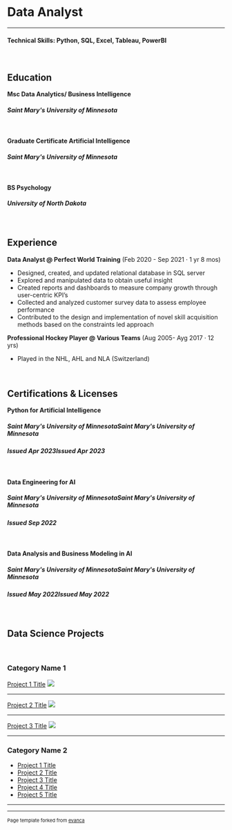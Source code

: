 # Data Analyst
---
#### Technical Skills: Python, SQL, Excel, Tableau, PowerBI
<br>

## Education 

**Msc Data Analytics/ Business Intelligence**
##### Saint Mary's University of Minnesota 
<br>


**Graduate Certificate Artificial Intelligence**
##### Saint Mary's University of Minnesota
<br>

**BS Psychology**
##### University of North Dakota
<br>


## Experience

**Data Analyst @ Perfect World Training**
(Feb 2020 - Sep 2021 · 1 yr 8 mos)

- Designed, created, and updated relational database in SQL server
- Explored and manipulated data to obtain useful insight
- Created reports and dashboards to measure company growth through user-centric KPI’s
- Collected and analyzed customer survey data to assess employee performance
- Contributed to the design and implementation of novel skill acquisition methods based on the constraints led approach

**Professional Hockey Player @ Various Teams** 
(Aug 2005- Ayg 2017 · 12 yrs)

- Played in the NHL, AHL and NLA (Switzerland)

<br>

## Certifications & Licenses

**Python for Artificial Intelligence**
##### Saint Mary's University of MinnesotaSaint Mary's University of Minnesota
##### Issued Apr 2023Issued Apr 2023
<br>

**Data Engineering for AI**
##### Saint Mary's University of MinnesotaSaint Mary's University of Minnesota
##### Issued Sep 2022
<br>

**Data Analysis and Business Modeling in AI**
##### Saint Mary's University of MinnesotaSaint Mary's University of Minnesota
##### Issued May 2022Issued May 2022

<br>

## Data Science Projects
<br>

### Category Name 1 

[Project 1 Title](/sample_page)
<img src="images/dummy_thumbnail.jpg?raw=true"/>

---
[Project 2 Title](/pdf/sample_presentation.pdf)
<img src="images/dummy_thumbnail.jpg?raw=true"/>

---
[Project 3 Title](http://example.com/)
<img src="images/dummy_thumbnail.jpg?raw=true"/>

---

### Category Name 2

- [Project 1 Title](http://example.com/)
- [Project 2 Title](http://example.com/)
- [Project 3 Title](http://example.com/)
- [Project 4 Title](http://example.com/)
- [Project 5 Title](http://example.com/)

---




---
<p style="font-size:11px">Page template forked from <a href="https://github.com/evanca/quick-portfolio">evanca</a></p>
<!-- Remove above link if you don't want to attibute -->
